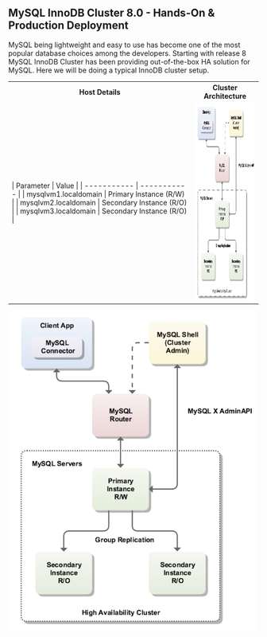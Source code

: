 ## MySQL InnoDB Cluster 8.0 - Hands-On & Production Deployment

MySQL being lightweight and easy to use has become one of the most popular database choices among the developers. Starting with release 8 MySQL InnoDB Cluster has been providing out-of-the-box HA solution for MySQL. Here we will be doing a typical InnoDB cluster setup.

<table>
<tr><th>Host Details </th><th>Cluster Architecture</th></tr>
<tr><td>
| Parameter      | Value |
| ----------- | ----------- |
| mysqlvm1.localdomain      | Primary Instance  (R/W)     |
| mysqlvm2.localdomain      | Secondary Instance (R/O)     |
| mysqlvm3.localdomain      | Secondary Instance  (R/O)     |
</td><td>
<img src="imgs/innodb-cluster.png" alt="Cluster Architecture" height="400" style="display: block; margin-left: auto; margin-right: auto;">  
</td></tr> </table>



![Cluster Architecture](imgs/innodb-cluster.png)